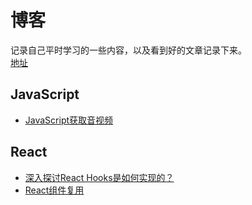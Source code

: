 # 博客

记录自己平时学习的一些内容，以及看到好的文章记录下来。  
[地址](https://github.com/shiwuqi/blog/issues)

## JavaScript
- [JavaScript获取音视频](https://github.com/shiwuqi/blog/issues/3)

## React

- [深入探讨React Hooks是如何实现的？](https://github.com/shiwuqi/blog/issues/1)
- [React组件复用](https://github.com/shiwuqi/blog/issues/2)
